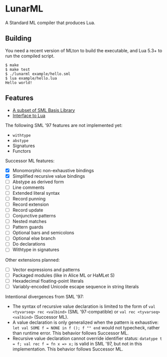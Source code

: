 # LunarML

A Standard ML compiler that produces Lua.

## Building

You need a recent version of MLton to build the executable, and Lua 5.3+ to run the compiled script.

```
$ make
$ make test
$ ./lunarml example/hello.sml
$ lua example/hello.lua
Hello world!
```

## Features

* [A subset of SML Basis Library](BasisLibrary.md)
* [Interface to Lua](LuaInterface.md)

The following SML '97 features are not implemented yet:

* `withtype`
* `abstype`
* Signatures
* Functors

Successor ML features:

* [x] Monomorphic non-exhaustive bindings
* [x] Simplified recursive value bindings
* [ ] Abstype as derived form
* [ ] Line comments
* [ ] Extended literal syntax
* [ ] Record punning
* [ ] Record extension
* [ ] Record update
* [ ] Conjunctive patterns
* [ ] Nested matches
* [ ] Pattern guards
* [ ] Optional bars and semicolons
* [ ] Optional else branch
* [ ] Do declarations
* [ ] Withtype in signatures

Other extensions planned:

* [ ] Vector expressions and patterns
* [ ] Packaged modules (like in Alice ML or HaMLet S)
* [ ] Hexadecimal floating-point literals
* [ ] Variably-encoded Unicode escape sequence in string literals

Intentional divergences from SML '97:

* The syntax of recursive value declaration is limited to the form of `val <tyvarseq> rec <valbind>` (SML '97-compatible) or `val rec <tyvarseq> <valbind>` (Successor ML).
* A value declaration is only generalized when the pattern is exhaustive: `let val SOME f = NONE in f (); f "" end` would not typecheck, rather than runtime error.  This behavior follows Successor ML.
* Recursive value declaration cannot override identifier status: `datatype t = f; val rec f = fn x => x;` is valid in SML '97, but not in this implementation.  This behavior follows Successor ML.
